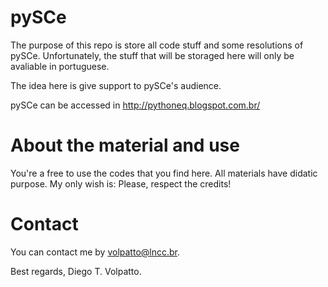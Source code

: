 pySCe
=====

The purpose of this repo is store all code stuff and some resolutions of pySCe. 
Unfortunately, the stuff that will be storaged here will only be avaliable in portuguese.

The idea here is give support to pySCe's audience.

pySCe can be accessed in http://pythoneq.blogspot.com.br/

About the material and use
=====

You're a free to use the codes that you find here. All materials have didatic purpose. My only wish is: Please,
respect the credits!

Contact
=====

You can contact me by volpatto@lncc.br.

Best regards,
Diego T. Volpatto.
